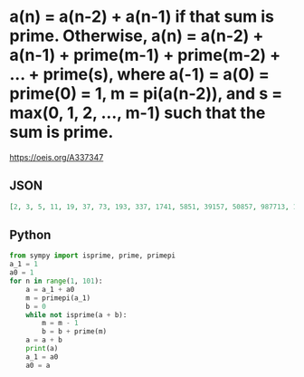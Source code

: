 # a\(n\) \= a\(n\-2\) \+ a\(n\-1\) if that sum is prime\. Otherwise, a\(n\) \= a\(n\-2\) \+ a\(n\-1\) \+ prime\(m\-1\) \+ prime\(m\-2\) \+ \.\.\. \+ prime\(s\), where a\(\-1\) \= a\(0\) \= prime\(0\) \= 1, m \= pi\(a\(n\-2\)\), and s \= max\(0, 1, 2, \.\.\., m\-1\) such that the sum is prime\.
https://oeis.org/A337347
## JSON
```JSON
[2, 3, 5, 11, 19, 37, 73, 193, 337, 1741, 5851, 39157, 50857, 987713, 1292701, 11168887, 21510131, 177872951, 220893209, 932384951, 15511295531, 43482833879, 974160518137, 2539542521143, 12281147701703, 22439317786231, 47001613189621, 899695689045059]
```
## Python
```Python
from sympy import isprime, prime, primepi
a_1 = 1
a0 = 1
for n in range(1, 101):
    a = a_1 + a0
    m = primepi(a_1)
    b = 0
    while not isprime(a + b):
        m = m - 1
        b = b + prime(m)
    a = a + b
    print(a)
    a_1 = a0
    a0 = a
```

